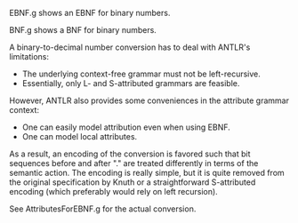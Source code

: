 EBNF.g shows an EBNF for binary numbers.

BNF.g shows a BNF for binary numbers.

A binary-to-decimal number conversion has to deal with ANTLR's limitations:

* The underlying context-free grammar must not be left-recursive.
* Essentially, only L- and S-attributed grammars are feasible.

However, ANTLR also provides some conveniences in the attribute grammar context:

* One can easily model attribution even when using EBNF.
* One can model local attributes.

As a result, an encoding of the conversion is favored such that bit sequences before and after "." are treated differently in terms of the semantic action. The encoding is really simple, but it is quite removed from the original specification by Knuth or a straightforward S-attributed encoding (which preferably would rely on left recursion).

See AttributesForEBNF.g for the actual conversion.
